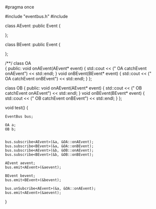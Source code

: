 #pragma once

#include "eventbus.h"
#include <iostream>

class AEvent :public Event<AEvent>
{
 
};

class BEvent :public Event<BEvent>
{
 
};

/**/
class OA  
{
public:
	void onAEvent(AEvent* event)
	{
		std::cout << (" OA catchEvent onAEvent") << std::endl;
	}
	void onBEvent(BEvent* event)
	{
		std::cout << (" OA catchEvent onBEvent") << std::endl;
	}
};
 
class OB  {
public:
	void onAEvent(AEvent* event)
	{
		std::cout << (" OB catchEvent onAEvent") << std::endl;
	}
	void onBEvent(BEvent* event)
	{
		std::cout << (" OB catchEvent onBEvent") << std::endl;
	}
};
 
void test()
{
	
	EventBus bus;
	 
	OA a;
	OB b;

 
	bus.subscribe<AEvent>(&a, &OA::onAEvent);
	bus.subscribe<BEvent>(&a, &OA::onBEvent);
	bus.subscribe<AEvent>(&b, &OB::onAEvent);
	bus.subscribe<BEvent>(&b, &OB::onBEvent);

	AEvent aevent;
	bus.emit<AEvent>(&aevent);

	BEvent bevent;
	bus.emit<BEvent>(&bevent);

	bus.unSubcribe<AEvent>(&a, &OA::onAEvent);
	bus.emit<AEvent>(&aevent);

}
